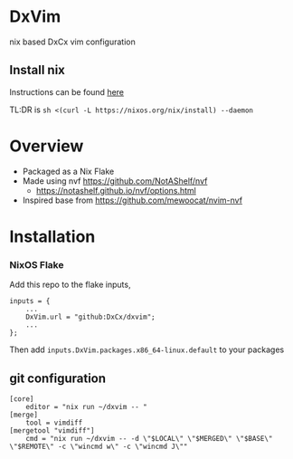 # DxVim

nix based DxCx vim configuration

## Install nix

Instructions can be found [here](https://nixos.org/download)

TL:DR is `sh <(curl -L https://nixos.org/nix/install) --daemon`

# Overview

- Packaged as a Nix Flake
- Made using nvf https://github.com/NotAShelf/nvf
  - https://notashelf.github.io/nvf/options.html
- Inspired base from https://github.com/mewoocat/nvim-nvf

# Installation

### NixOS Flake

Add this repo to the flake inputs,

```
inputs = {
    ...
    DxVim.url = "github:DxCx/dxvim";
    ...
};
```

Then add `inputs.DxVim.packages.x86_64-linux.default` to your packages

## git configuration

```gitconfig
[core]
    editor = "nix run ~/dxvim -- "
[merge]
    tool = vimdiff
[mergetool "vimdiff"]
    cmd = "nix run ~/dxvim -- -d \"$LOCAL\" \"$MERGED\" \"$BASE\" \"$REMOTE\" -c \"wincmd w\" -c \"wincmd J\""
```
